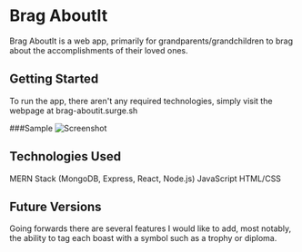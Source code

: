 # Brag AboutIt
Brag AboutIt is a web app, primarily for grandparents/grandchildren to brag about the accomplishments of their loved ones.


## Getting Started
To run the app, there aren't any required technologies, simply visit the webpage at brag-aboutit.surge.sh



###Sample 
![Screenshot](https://i.imgur.com/BN2cxYW.png)


## Technologies Used
MERN Stack (MongoDB, Express, React, Node.js)
JavaScript
HTML/CSS

## Future Versions
Going forwards there are several features I would like to add, most notably, the ability to tag each boast with a symbol such as a trophy or diploma.
